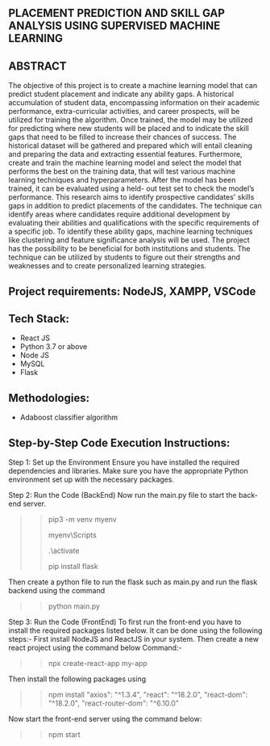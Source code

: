 ## PLACEMENT PREDICTION AND SKILL GAP ANALYSIS USING SUPERVISED MACHINE LEARNING

## ABSTRACT
The objective of this project is to create a machine learning model that can predict student placement and indicate any ability gaps. A historical accumulation of student data, encompassing information on their academic performance, extra-curricular activities, and career prospects, will be utilized for training the algorithm. Once trained, the model may be utilized for predicting where new students will be placed and to indicate the skill gaps that need to be filled to increase their chances of success. The historical dataset will be gathered and prepared which will entail cleaning and preparing the data and extracting essential features. Furthermore, create and train the machine learning model and select the model that performs the best on the training data, that will test various machine learning techniques and hyperparameters. After the model has been trained, it can be evaluated using a held- out test set to check the model’s performance. This research aims to identify prospective candidates' skills gaps in addition to predict placements of the candidates. The technique can identify areas where candidates require additional development by evaluating their abilities and qualifications with the specific requirements of a specific job. To identify these ability gaps, machine learning techniques like clustering and feature significance analysis will be used. The project has the possibility to be beneficial for both institutions and students. The technique can be utilized by students to figure out their strengths and weaknesses and to create personalized learning strategies.

## Project requirements: NodeJS, XAMPP, VSCode
  
## Tech Stack: 
- React JS
- Python 3.7 or above
- Node JS 
- MySQL
- Flask
## Methodologies: 
 - Adaboost classifier algorithm
## Step-by-Step Code Execution Instructions:

Step 1: Set up the Environment
Ensure you have installed the required dependencies and libraries.
Make sure you have the appropriate Python environment set up with the necessary packages.

Step 2: Run the Code (BackEnd)
Now run the main.py file to start the back-end server.
>>pip3 -m venv myenv
>>
>>myenv\Scripts
>>
>>.\activate
>>
>>pip install flask
>>
Then create a python file to run the flask such as main.py and run the flask backend using the command
>>python main.py
>>

Step 3: Run the Code (FrontEnd)
To first run the front-end you have to install the required packages listed below. It can be done using the following steps:-
First install NodeJS and ReactJS in your system.
Then create a new react project using the command below Command:-
>>npx create-react-app my-app
>>
Then install the following packages using 
>>npm install
>>"axios": "^1.3.4", "react": "^18.2.0", "react-dom": "^18.2.0", "react-router-dom": "^6.10.0"
>>
Now start the front-end server using the command below: 
>>npm start
>>
















